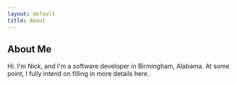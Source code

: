 ```yaml
---
layout: default
title: About
---
```


## About Me

Hi.  I'm Nick, and I'm a software developer in Birmingham, Alabama.  At some point, I
fully intend on filling in more details here.  
